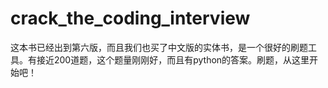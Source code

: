 # crack_the_coding_interview
这本书已经出到第六版，而且我们也买了中文版的实体书，是一个很好的刷题工具。有接近200道题，这个题量刚刚好，而且有python的答案。刷题，从这里开始吧！
